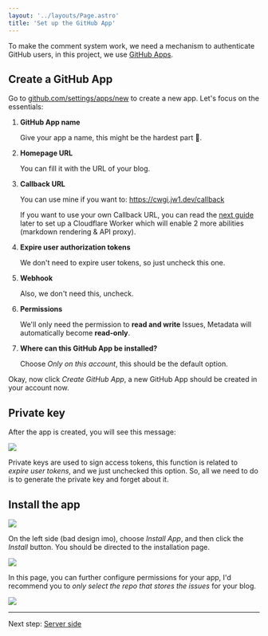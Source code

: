 ```yaml
---
layout: '../layouts/Page.astro'
title: 'Set up the GitHub App'
---
```


To make the comment system work, we need a mechanism to authenticate GitHub users, in this project, we use [GitHub Apps](https://docs.github.com/en/apps).

## Create a GitHub App

Go to [github.com/settings/apps/new](https://github.com/settings/apps/new) to create a new app. Let's focus on the essentials:

1. **GitHub App name**  
    
   Give your app a name, this might be the hardest part 🤡.
   
2. **Homepage URL**  
   
   You can fill it with the URL of your blog.

3. **Callback URL**  
   
   You can use mine if you want to: https://cwgi.jw1.dev/callback

   If you want to use your own Callback URL, you can read the [next guide](/server-side) later to set up a Cloudflare Worker which will enable 2 more abilities (markdown rendering & API proxy).

4. **Expire user authorization tokens**  

   We don't need to expire user tokens, so just uncheck this one.

5. **Webhook**  
   
   Also, we don't need this, uncheck.

6. **Permissions**  
   
   We'll only need the permission to **read and write** Issues, Metadata will automatically become **read-only**.
   
7. **Where can this GitHub App be installed?**  
   
   Choose _Only on this account_, this should be the default option.

Okay, now click _Create GitHub App_, a new GitHub App should be created in your account now.

## Private key

After the app is created, you will see this message:

![](https://blog-r2.jw1.dev/VbLVXlUXQfKutLPs.webp)

Private keys are used to sign access tokens, this function is related to _expire user tokens_, and we just unchecked this option. So, all we need to do is to generate the private key and forget about it.

## Install the app

![](https://blog-r2.jw1.dev/wzJjRLrDjHk6l_v2.webp)

On the left side (bad design imo), choose _Install App_, and then click the _Install_ button. You should be directed to the installation page.

![](https://blog-r2.jw1.dev/YZnDBXa7Qo7HNB_U.webp)

In this page, you can further configure permissions for your app, I'd recommend you to _only select the repo that stores the issues_ for your blog.

![](https://blog-r2.jw1.dev/fe801QBVCFyTWRif.webp)

---

Next step: [Server side](/server-side)
